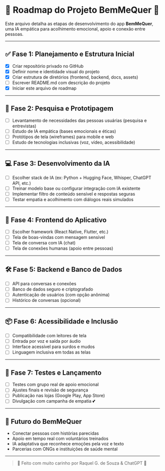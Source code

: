 # 📍 Roadmap do Projeto BemMeQuer 💖

Este arquivo detalha as etapas de desenvolvimento do app **BemMeQuer**, uma IA empática para acolhimento emocional, apoio e conexão entre pessoas.

---

## ✅ Fase 1: Planejamento e Estrutura Inicial

- [x] Criar repositório privado no GitHub
- [x] Definir nome e identidade visual do projeto
- [x] Criar estrutura de diretórios (frontend, backend, docs, assets)
- [ ] Escrever README.md com descrição do projeto
- [x] Iniciar este arquivo de roadmap

---

## 🧠 Fase 2: Pesquisa e Prototipagem

- [ ] Levantamento de necessidades das pessoas usuárias (pesquisa e entrevistas)
- [ ] Estudo de IA empática (bases emocionais e éticas)
- [ ] Protótipos de tela (wireframes) para mobile e web
- [ ] Estudo de tecnologias inclusivas (voz, vídeo, acessibilidade)

---

## 💻 Fase 3: Desenvolvimento da IA

- [ ] Escolher stack de IA (ex: Python + Hugging Face, Whisper, ChatGPT API, etc.)
- [ ] Treinar modelo base ou configurar integração com IA existente
- [ ] Implementar filtro de conteúdo sensível e respostas seguras
- [ ] Testar empatia e acolhimento com diálogos reais simulados

---

## 📱 Fase 4: Frontend do Aplicativo

- [ ] Escolher framework (React Native, Flutter, etc.)
- [ ] Tela de boas-vindas com mensagem sensível
- [ ] Tela de conversa com IA (chat)
- [ ] Tela de conexões humanas (apoio entre pessoas)

---

## 🛠️ Fase 5: Backend e Banco de Dados

- [ ] API para conversas e conexões
- [ ] Banco de dados seguro e criptografado
- [ ] Autenticação de usuários (com opção anônima)
- [ ] Histórico de conversas (opcional)

---

## 📦 Fase 6: Acessibilidade e Inclusão

- [ ] Compatibilidade com leitores de tela
- [ ] Entrada por voz e saída por áudio
- [ ] Interface acessível para surdos e mudos
- [ ] Linguagem inclusiva em todas as telas

---

## 🚀 Fase 7: Testes e Lançamento

- [ ] Testes com grupo real de apoio emocional
- [ ] Ajustes finais e revisão de segurança
- [ ] Publicação nas lojas (Google Play, App Store)
- [ ] Divulgação com campanha de empatia 💕

---

## 🌱 Futuro do BemMeQuer

- Conectar pessoas com histórias parecidas
- Apoio em tempo real com voluntários treinados
- IA adaptativa que reconhece emoções pela voz e texto
- Parcerias com ONGs e instituições de saúde mental

---

> 💌 Feito com muito carinho por Raquel G. de Souza & ChatGPT 🫶  
 
